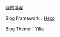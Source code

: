 [我的博客](https://www.kalman03.com/)

Blog Framework：[Hexo](https://github.com/hexojs/hexo)

Blog Theme：[Yilia](https://github.com/litten/hexo-theme-yilia)